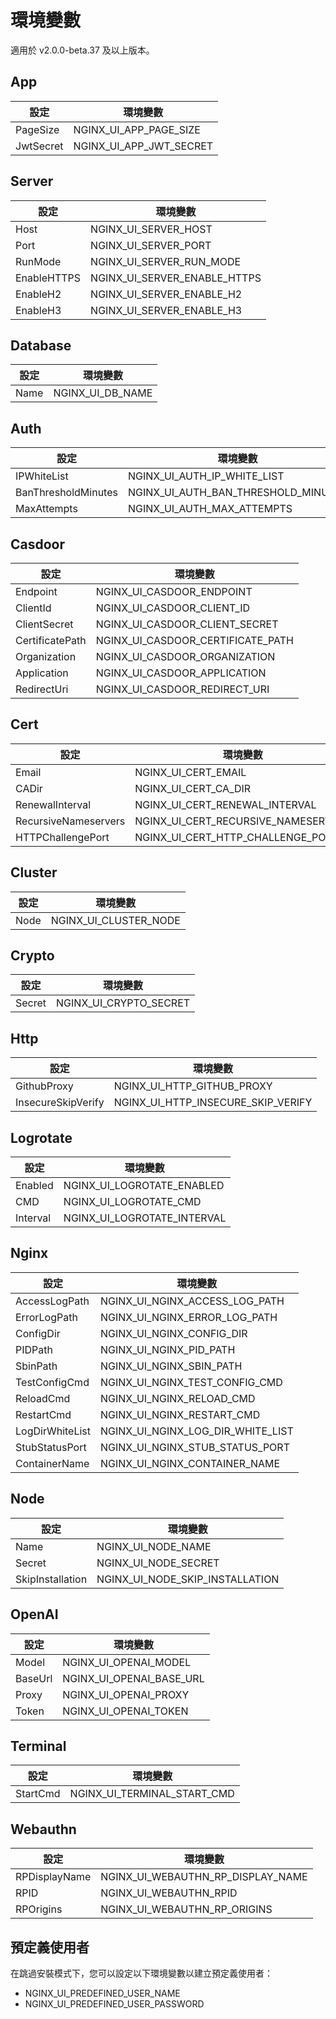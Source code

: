 # 環境變數

適用於 v2.0.0-beta.37 及以上版本。

## App

| 設定        | 環境變數                    |
|-----------|-------------------------|
| PageSize  | NGINX_UI_APP_PAGE_SIZE  |
| JwtSecret | NGINX_UI_APP_JWT_SECRET |

## Server

| 設定        | 環境變數                         |
|-----------|------------------------------|
| Host      | NGINX_UI_SERVER_HOST         |
| Port      | NGINX_UI_SERVER_PORT         |
| RunMode   | NGINX_UI_SERVER_RUN_MODE     |
| EnableHTTPS | NGINX_UI_SERVER_ENABLE_HTTPS |
| EnableH2  | NGINX_UI_SERVER_ENABLE_H2    |
| EnableH3  | NGINX_UI_SERVER_ENABLE_H3    |

## Database

| 設定   | 環境變數             |
|------|------------------|
| Name | NGINX_UI_DB_NAME |

## Auth

| 設定                  | 環境變數                                |
|---------------------|-------------------------------------|
| IPWhiteList         | NGINX_UI_AUTH_IP_WHITE_LIST         |
| BanThresholdMinutes | NGINX_UI_AUTH_BAN_THRESHOLD_MINUTES |
| MaxAttempts         | NGINX_UI_AUTH_MAX_ATTEMPTS          |

## Casdoor

| 設定              | 環境變數                              |
|-----------------|-----------------------------------|
| Endpoint        | NGINX_UI_CASDOOR_ENDPOINT         |
| ClientId        | NGINX_UI_CASDOOR_CLIENT_ID        |
| ClientSecret    | NGINX_UI_CASDOOR_CLIENT_SECRET    |
| CertificatePath | NGINX_UI_CASDOOR_CERTIFICATE_PATH |
| Organization    | NGINX_UI_CASDOOR_ORGANIZATION     |
| Application     | NGINX_UI_CASDOOR_APPLICATION      |
| RedirectUri     | NGINX_UI_CASDOOR_REDIRECT_URI     |

## Cert

| 設定                   | 環境變數                                |
|----------------------|-------------------------------------|
| Email                | NGINX_UI_CERT_EMAIL                 |
| CADir                | NGINX_UI_CERT_CA_DIR                |
| RenewalInterval      | NGINX_UI_CERT_RENEWAL_INTERVAL      |
| RecursiveNameservers | NGINX_UI_CERT_RECURSIVE_NAMESERVERS |
| HTTPChallengePort    | NGINX_UI_CERT_HTTP_CHALLENGE_PORT   |

## Cluster

| 設定   | 環境變數                  |
|------|-----------------------|
| Node | NGINX_UI_CLUSTER_NODE |

## Crypto

| 設定     | 環境變數                   |
|--------|------------------------|
| Secret | NGINX_UI_CRYPTO_SECRET |

## Http

| 設定                 | 環境變數                               |
|--------------------|------------------------------------|
| GithubProxy        | NGINX_UI_HTTP_GITHUB_PROXY         |
| InsecureSkipVerify | NGINX_UI_HTTP_INSECURE_SKIP_VERIFY |

## Logrotate

| 設定       | 環境變數                        |
|----------|-----------------------------|
| Enabled  | NGINX_UI_LOGROTATE_ENABLED  |
| CMD      | NGINX_UI_LOGROTATE_CMD      |
| Interval | NGINX_UI_LOGROTATE_INTERVAL |

## Nginx

| 設定              | 環境變數                              |
|-----------------|-----------------------------------|
| AccessLogPath   | NGINX_UI_NGINX_ACCESS_LOG_PATH    |
| ErrorLogPath    | NGINX_UI_NGINX_ERROR_LOG_PATH     |
| ConfigDir       | NGINX_UI_NGINX_CONFIG_DIR         |
| PIDPath         | NGINX_UI_NGINX_PID_PATH           |
| SbinPath        | NGINX_UI_NGINX_SBIN_PATH          |
| TestConfigCmd   | NGINX_UI_NGINX_TEST_CONFIG_CMD    |
| ReloadCmd       | NGINX_UI_NGINX_RELOAD_CMD         |
| RestartCmd      | NGINX_UI_NGINX_RESTART_CMD        |
| LogDirWhiteList | NGINX_UI_NGINX_LOG_DIR_WHITE_LIST |
| StubStatusPort  | NGINX_UI_NGINX_STUB_STATUS_PORT   |
| ContainerName   | NGINX_UI_NGINX_CONTAINER_NAME     |

## Node

| 設定               | 環境變數                            |
|------------------|---------------------------------|
| Name             | NGINX_UI_NODE_NAME              |
| Secret           | NGINX_UI_NODE_SECRET            |
| SkipInstallation | NGINX_UI_NODE_SKIP_INSTALLATION |

## OpenAI

| 設定      | 環境變數                     |
|---------|--------------------------|
| Model   | NGINX_UI_OPENAI_MODEL    |
| BaseUrl | NGINX_UI_OPENAI_BASE_URL |
| Proxy   | NGINX_UI_OPENAI_PROXY    |
| Token   | NGINX_UI_OPENAI_TOKEN    |

## Terminal

| 設定       | 環境變數                        |
|----------|-----------------------------|
| StartCmd | NGINX_UI_TERMINAL_START_CMD |

## Webauthn

| 設定            | 環境變數                              |
|---------------|-----------------------------------|
| RPDisplayName | NGINX_UI_WEBAUTHN_RP_DISPLAY_NAME |
| RPID          | NGINX_UI_WEBAUTHN_RPID            |
| RPOrigins     | NGINX_UI_WEBAUTHN_RP_ORIGINS      |

## 預定義使用者

在跳過安裝模式下，您可以設定以下環境變數以建立預定義使用者：

- NGINX_UI_PREDEFINED_USER_NAME
- NGINX_UI_PREDEFINED_USER_PASSWORD
